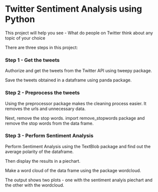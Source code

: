 # Twitter Sentiment Analysis using Python
This project will help you see - What do people on Twitter think about any topic of your choice

There are three steps in this project:

### Step 1 - Get the tweets
  Authorize and get the tweets from the Twitter API using tweepy package.
  
  Save the tweets obtained in a dataframe using panda package.
  
### Step 2 - Preprocess the tweets
  
   Using the preprocessor package makes the cleaning process easier. It removes the urls and unnecessary data. 
   
   Next, remove the stop words. import remove_stopwords package and remove the stop words from the data frame.

### Step 3 - Perform Sentiment Analysis
  
  Perform Sentiment Analysis using the TextBlob package and find out the average polarity of the dataframe. 
  
  Then display the results in a piechart.
  
  Make a word cloud of the data frame using the package wordcloud.
  
  The output shows two plots - one with the sentiment analyis piechart and the other with the wordcloud.
  
  
   
  
  
